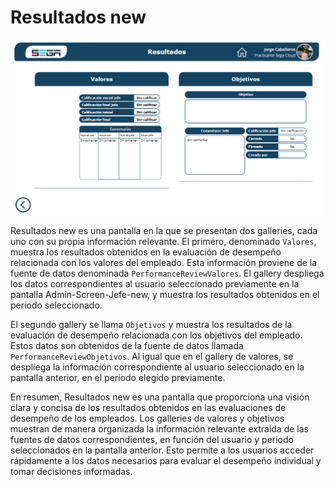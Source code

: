 # Resultados new


![resultadosoverview](../screenshots/Resultados%20new/resultados%20overview.png)


Resultados new es una pantalla en la que se presentan dos galleries, cada uno con su propia información relevante. El primero, denominado `Valores`, muestra los resultados obtenidos en la evaluación de desempeño relacionada con los valores del empleado. Esta información proviene de la fuente de datos denominada `PerformanceReviewValores`. El gallery despliega los datos correspondientes al usuario seleccionado previamente en la pantalla Admin-Screen-Jefe-new, y muestra los resultados obtenidos en el periodo seleccionado.

El segundo gallery se llama `Objetivos` y muestra los resultados de la evaluación de desempeño relacionada con los objetivos del empleado. Estos datos son obtenidos de la fuente de datos llamada `PerformanceReviewObjetivos`. Al igual que en el gallery de valores, se despliega la información correspondiente al usuario seleccionado en la pantalla anterior, en el periodo elegido previamente.

En resumen, Resultados new es una pantalla que proporciona una visión clara y concisa de los resultados obtenidos en las evaluaciones de desempeño de los empleados. Los galleries de valores y objetivos muestran de manera organizada la información relevante extraída de las fuentes de datos correspondientes, en función del usuario y periodo seleccionados en la pantalla anterior. Esto permite a los usuarios acceder rápidamente a los datos necesarios para evaluar el desempeño individual y tomar decisiones informadas.